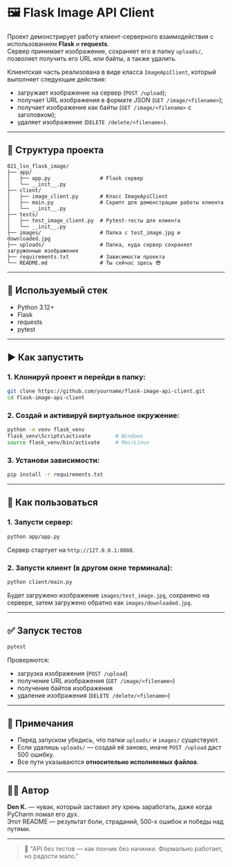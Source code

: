 # 🖼️ Flask Image API Client

Проект демонстрирует работу клиент-серверного взаимодействия с использованием **Flask** и **requests**.  
Сервер принимает изображение, сохраняет его в папку `uploads/`, позволяет получить его URL или байты, а также удалить.

Клиентская часть реализована в виде класса `ImageApiClient`, который выполняет следующие действия:

- загружает изображение на сервер (`POST /upload`);
- получает URL изображения в формате JSON (`GET /image/<filename>`);
- получает изображение как байты (`GET /image/<filename>` с заголовком);
- удаляет изображение (`DELETE /delete/<filename>`).

---

## 📁 Структура проекта

```
021_lsn_flask_image/
├── app/
│   ├── app.py                # Flask сервер
│   └── __init__.py
├── client/
│   ├── image_client.py       # Класс ImageApiClient
│   ├── main.py               # Скрипт для демонстрации работы клиента
│   └── __init__.py
├── tests/
│   ├── test_image_client.py  # Pytest-тесты для клиента
│   └── __init__.py
├── images/                   # Папка с test_image.jpg и downloaded.jpg
├── uploads/                  # Папка, куда сервер сохраняет загруженные изображения
├── requirements.txt          # Зависимости проекта
└── README.md                 # Ты сейчас здесь 😎
```

---

## 🧠 Используемый стек

- Python 3.12+
- Flask
- requests
- pytest

---

## ▶️ Как запустить

### 1. Клонируй проект и перейди в папку:

```bash
git clone https://github.com/yourname/flask-image-api-client.git
cd flask-image-api-client
```

### 2. Создай и активируй виртуальное окружение:

```bash
python -m venv flask_venv
flask_venv\Scripts\activate        # Windows
source flask_venv/bin/activate     # Mac/Linux
```

### 3. Установи зависимости:

```bash
pip install -r requirements.txt
```

---

## 🚀 Как пользоваться

### 1. Запусти сервер:

```bash
python app/app.py
```

Сервер стартует на `http://127.0.0.1:8080`.

### 2. Запусти клиент (в другом окне терминала):

```bash
python client/main.py
```

Будет загружено изображение `images/test_image.jpg`, сохранено на сервере, затем загружено обратно как
`images/downloaded.jpg`.

---

## ✅ Запуск тестов

```bash
pytest
```

Проверяются:

- загрузка изображения (`POST /upload`)
- получение URL изображения (`GET /image/<filename>`)
- получение байтов изображения
- удаление изображения (`DELETE /delete/<filename>`)

---

## 📝 Примечания

- Перед запуском убедись, что папки `uploads/` и `images/` существуют.
- Если удалишь `uploads/` — создай её заново, иначе `POST /upload` даст 500 ошибку.
- Все пути указываются **относительно исполняемых файлов**.

---

## 👨‍💻 Автор

**Den K.** — чувак, который заставил эту хрень заработать, даже когда PyCharm ломал его дух.  
Этот README — результат боли, страданий, 500-х ошибок и победы над путями.

---
> 🧠 "API без тестов — как пончик без начинки. Формально работает, но радости мало."
